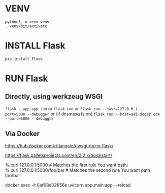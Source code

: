 # VENV

```
python3 -m venv venv
. venv/bin/activate
```

# INSTALL Flask
`pip install Flask`


# RUN Flask
## Directly, using werkzeug WSGI
`flask --app app run`
or
`flask run`
or 
`flask run --host=127.0.0.1 --port=5000 --debugger`
or (if dnsmasq is on)
`flask run --host=adi-dogar.com --port=5000 --debugger`

## Via Docker
https://hub.docker.com/r/tiangolo/uwsgi-nginx-flask/


https://flask.palletsprojects.com/en/2.2.x/quickstart/

% curl 127.0.0.1:5000          # Matches the first rule
You want path:  
% curl 127.0.0.1:5000/foo/bar  # Matches the second rule
You want path: foo/bar


docker exec -it 6af68a02856e uvicorn app.main:app --reload